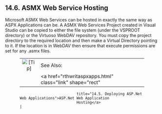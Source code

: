 <div id="asmxhosting" class="section">

<div class="titlepage">

<div>

<div>

## 14.6. ASMX Web Service Hosting

</div>

</div>

</div>

Microsoft ASMX Web Services can be hosted in exactly the same way as
ASPX Applications can be. A ASMX Web Services Project created in Visual
Studio can be copied to either the file system (under the VSPROOT
directory) or the Virtuoso WebDAV repository. You must copy the project
directory to the required location and then make a Virtual Directory
pointing to it. If the location is in WebDAV then ensure that execute
permissions are set for any .asmx files.

<div class="tip" style="margin-left: 0.5in; margin-right: 0.5in;">

|                            |                                                                          |
|:--------------------------:|:-------------------------------------------------------------------------|
| ![\[Tip\]](images/tip.png) | See Also:                                                                |
|                            | <a href="rthwritaspxapps.html" class="link" shape="rect"                 
                              title="14.5. Deploying ASP.Net Web Applications">ASP.Net Web Application  
                              Hosting</a>                                                               |

</div>

</div>
